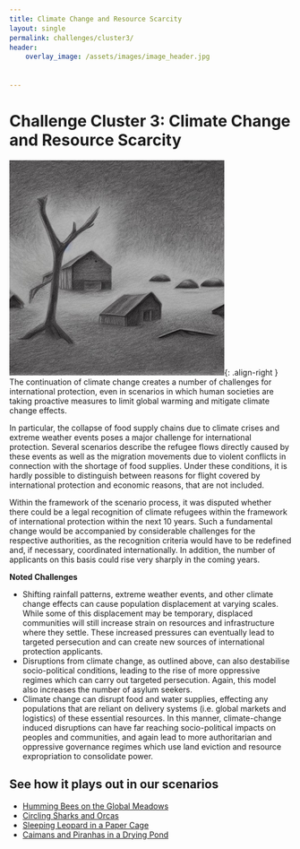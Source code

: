 ```yaml
---
title: Climate Change and Resource Scarcity
layout: single
permalink: challenges/cluster3/
header:
    overlay_image: /assets/images/image_header.jpg


---
```


# Challenge Cluster 3: Climate Change and Resource Scarcity

![image-right](/assets/images/ClimateChangeResources.jpg){: .align-right }
The continuation of climate change creates a number of challenges for international 
protection, even in scenarios in which human societies are taking proactive 
measures to limit global warming and mitigate climate change effects.

In particular, the collapse of food supply chains due to climate crises and 
extreme weather events poses a major challenge for international protection. 
Several scenarios describe the refugee flows directly caused by these events as 
well as the migration movements due to violent conflicts in connection with the 
shortage of food supplies. Under these conditions, it is hardly possible to 
distinguish between reasons for flight covered by international protection and 
economic reasons, that are not included. 

Within the framework of the scenario process, it was disputed whether there could 
be a legal recognition of climate refugees within the framework of international 
protection within the next 10 years. Such a fundamental change would be 
accompanied by considerable challenges for the respective authorities, as the 
recognition criteria would have to be redefined and, if necessary, coordinated 
internationally. In addition, the number of applicants on this basis could rise 
very sharply in the coming years.

**Noted Challenges**
* Shifting rainfall patterns, extreme weather events, and other climate change effects can cause population displacement at varying scales. While some of this displacement may be temporary, displaced communities will still increase strain on resources and infrastructure where they settle. These increased pressures can eventually lead to targeted persecution and can create new sources of international protection applicants. 
* Disruptions from climate change, as outlined above, can also destabilise socio-political conditions, leading to the rise of more oppressive regimes which can carry out targeted persecution. Again, this model also increases the number of asylum seekers.  
* Climate change can disrupt food and water supplies, effecting any populations that are reliant on delivery systems (i.e. global markets and logistics) of these essential resources. In this manner, climate-change induced disruptions can have far reaching socio-political impacts on peoples and communities, and again lead to more authoritarian and oppressive governance regimes which use land eviction and resource expropriation to consolidate power. 

## See how it plays out in our scenarios

* [Humming Bees on the Global Meadows](/scenarios/yellow/#climate-change-challenges)
* [Circling Sharks and Orcas](/scenarios/blue/#climate-change-challenges)
* [Sleeping Leopard in a Paper Cage](/scenarios/green/#climate-change-challenges)
* [Caimans and Piranhas in a Drying Pond](/scenarios/red/#climate-change-challenges)
